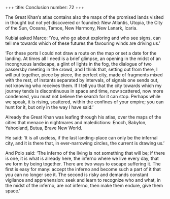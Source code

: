 +++
title: Conclusion
number: 72
+++

The Great Khan’s atlas contains also the maps of the promised lands visited in thought but not yet discovered or founded: New Atlantis, Utopia, the City of the Sun, Oceana, Tamoe, New Harmony, New Lanark, Icaria.

Kublai asked Marco: ‘You, who go about exploring and who see signs, can tell me towards which of these futures the favouring winds are driving us.’

‘For these ports I could not draw a route on the map or set a date for the landing. At times all I need is a brief glimpse, an opening in the midst of an incongruous landscape, a glint of lights in the fog, the dialogue of two passersby meeting in the crowd, and I think that, setting out from there, I will put together, piece by piece, the perfect city, made of fragments mixed with the rest, of instants separated by intervals, of signals one sends out, not knowing who receives them. If I tell you that the city towards which my journey tends is discontinuous in space and time, now scattered, now more condensed, you must not believe the search for it can stop. Perhaps while we speak, it is rising, scattered, within the confines of your empire; you can hunt for it, but only in the way I have said.’

Already the Great Khan was leafing through his atlas, over the maps of the cities that menace in nightmares and maledictions: Enoch, Babylon, Yahooland, Butua, Brave New World.

He said: ‘It is all useless, if the last landing-place can only be the infernal city, and it is there that, in ever-narrowing circles, the current is drawing us.’

And Polo said: ‘The inferno of the living is not something that will be; if there is one, it is what is already here, the inferno where we live every day, that we form by being together. There are two ways to escape suffering it. The first is easy for many: accept the inferno and become such a part of it that you can no longer see it. The second is risky and demands constant vigilance and apprehension: seek and learn to recognize who and what, in the midst of the inferno, are not inferno, then make them endure, give them space.’